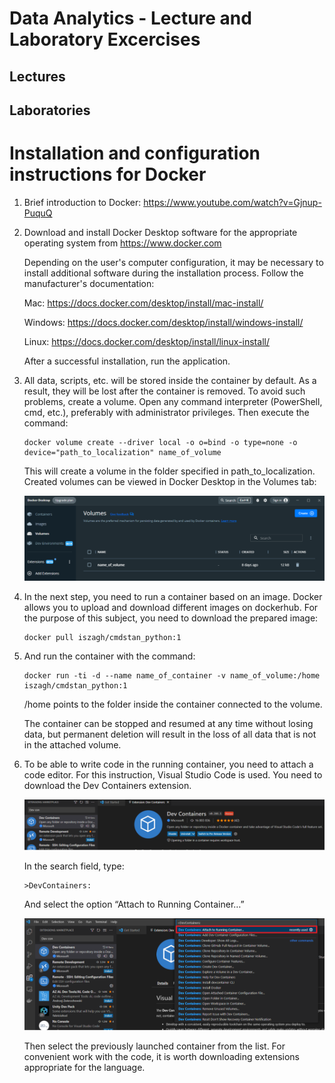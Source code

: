# Data Analytics - Lecture and Laboratory Excercises

## Lectures
## Laboratories 

# Installation and configuration instructions for Docker
1.	Brief introduction to Docker: https://www.youtube.com/watch?v=Gjnup-PuquQ 
2.	Download and install Docker Desktop software for the appropriate operating system from https://www.docker.com 

    Depending on the user's computer configuration, it may be necessary to install additional software during the installation process. Follow the manufacturer's documentation:

    Mac: https://docs.docker.com/desktop/install/mac-install/ 

    Windows: https://docs.docker.com/desktop/install/windows-install/ 

    Linux: https://docs.docker.com/desktop/install/linux-install/ 
    
    After a successful installation, run the application.

3.	All data, scripts, etc. will be stored inside the container by default. As a result, they will be lost after the container is removed. To avoid such problems, create a volume. Open any command interpreter (PowerShell, cmd, etc.), preferably with administrator privileges. Then execute the command:
    ```
    docker volume create --driver local -o o=bind -o type=none -o device="path_to_localization" name_of_volume
    ```
    This will create a volume in the folder specified in path_to_localization.
Created volumes can be viewed in Docker Desktop in the Volumes tab:

    ![Select server](./img/Obraz1.png)

4.	In the next step, you need to run a container based on an image. Docker allows you to upload and download different images on dockerhub. For the purpose of this subject, you need to download the prepared image:
    ```
    docker pull iszagh/cmdstan_python:1
    ```
5.	And run the container with the command:
    ```
    docker run -ti -d --name name_of_container -v name_of_volume:/home iszagh/cmdstan_python:1
    ```
    /home points to the folder inside the container connected to the volume.

    The container can be stopped and resumed at any time without losing data, but permanent deletion will result in the loss of all data that is not in the attached volume.

6.	To be able to write code in the running container, you need to attach a code editor. For this instruction, Visual Studio Code is used. You need to download the Dev Containers extension. 

    ![Select server](./img/Obraz2.png)

    In the search field, type: 
    ```
    >DevContainers:
    ```
    And select the option “Attach to Running Container…”

    ![Select server](./img/Obraz3.png)

    Then select the previously launched container from the list.
For convenient work with the code, it is worth downloading extensions appropriate for the language.
